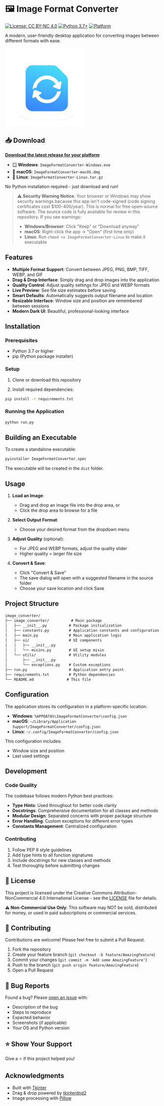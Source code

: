 # 🖼️ Image Format Converter

[![License: CC BY-NC 4.0](https://img.shields.io/badge/License-CC%20BY--NC%204.0-lightgrey.svg)](https://creativecommons.org/licenses/by-nc/4.0/)
[![Python 3.7+](https://img.shields.io/badge/python-3.7+-blue.svg)](https://www.python.org/downloads/)
[![Platform](https://img.shields.io/badge/platform-Windows%20%7C%20macOS%20%7C%20Linux-lightgrey)](https://github.com/ApsidD/image-format-converter/releases)

A modern, user-friendly desktop application for converting images between different formats with ease.

![App Screenshot](assets/converter_icon_256.png)

## 📥 Download

**[Download the latest release for your platform](https://github.com/ApsidD/image-format-converter/releases/latest)**

- 🪟 **Windows**: `ImageFormatConverter-Windows.exe`
- 🍎 **macOS**: `ImageFormatConverter-macOS.dmg`
- 🐧 **Linux**: `ImageFormatConverter-Linux.tar.gz`

No Python installation required - just download and run!

> **⚠️ Security Warning Notice**: Your browser or Windows may show security warnings because this app isn't code-signed (code signing certificates cost $100-400/year). This is normal for free open-source software. The source code is fully available for review in this repository. If you see warnings:
> - **Windows/Browser**: Click "Keep" or "Download anyway" 
> - **macOS**: Right-click the app → "Open" (first time only)
> - **Linux**: Run `chmod +x ImageFormatConverter-Linux` to make it executable

## Features

- **Multiple Format Support**: Convert between JPEG, PNG, BMP, TIFF, WEBP, and GIF
- **Drag & Drop Interface**: Simply drag and drop images into the application
- **Quality Control**: Adjust quality settings for JPEG and WEBP formats
- **Live Preview**: See file size estimates before saving
- **Smart Defaults**: Automatically suggests output filename and location
- **Resizable Interface**: Window size and position are remembered between sessions
- **Modern Dark UI**: Beautiful, professional-looking interface

## Installation

### Prerequisites

- Python 3.7 or higher
- pip (Python package installer)

### Setup

1. Clone or download this repository

2. Install required dependencies:
```bash
pip install -r requirements.txt
```

### Running the Application

```bash
python run.py
```

## Building an Executable

To create a standalone executable:

```bash
pyinstaller ImageFormatConverter.spec
```

The executable will be created in the `dist` folder.

## Usage

1. **Load an Image**:
   - Drag and drop an image file into the drop area, or
   - Click the drop area to browse for a file

2. **Select Output Format**:
   - Choose your desired format from the dropdown menu

3. **Adjust Quality** (optional):
   - For JPEG and WEBP formats, adjust the quality slider
   - Higher quality = larger file size

4. **Convert & Save**:
   - Click "Convert & Save"
   - The save dialog will open with a suggested filename in the source folder
   - Choose your save location and click Save

## Project Structure

```
image_converter/
├── image_converter/          # Main package
│   ├── __init__.py          # Package initialization
│   ├── constants.py         # Application constants and configuration
│   ├── main.py              # Main application logic
│   ├── ui/                  # UI components
│   │   ├── __init__.py
│   │   └── mixins.py        # UI setup mixin
│   └── utils/               # Utility modules
│       ├── __init__.py
│       └── exceptions.py    # Custom exceptions
├── run.py                   # Application entry point
├── requirements.txt         # Python dependencies
└── README.md               # This file
```

## Configuration

The application stores its configuration in a platform-specific location:
- **Windows**: `%APPDATA%\ImageFormatConverter\config.json`
- **macOS**: `~/Library/Application Support/ImageFormatConverter/config.json`
- **Linux**: `~/.config/ImageFormatConverter/config.json`

This configuration includes:
- Window size and position
- Last used settings

## Development

### Code Quality

The codebase follows modern Python best practices:
- **Type Hints**: Used throughout for better code clarity
- **Docstrings**: Comprehensive documentation for all classes and methods
- **Modular Design**: Separated concerns with proper package structure
- **Error Handling**: Custom exceptions for different error types
- **Constants Management**: Centralized configuration

### Contributing

1. Follow PEP 8 style guidelines
2. Add type hints to all function signatures
3. Include docstrings for new classes and methods
4. Test thoroughly before submitting changes

## 📄 License

This project is licensed under the Creative Commons Attribution-NonCommercial 4.0 International License - see the [LICENSE](LICENSE) file for details.

**⚠️ Non-Commercial Use Only**: This software may NOT be sold, distributed for money, or used in paid subscriptions or commercial services.

## 🤝 Contributing

Contributions are welcome! Please feel free to submit a Pull Request.

1. Fork the repository
2. Create your feature branch (`git checkout -b feature/AmazingFeature`)
3. Commit your changes (`git commit -m 'Add some AmazingFeature'`)
4. Push to the branch (`git push origin feature/AmazingFeature`)
5. Open a Pull Request

## 🐛 Bug Reports

Found a bug? Please [open an issue](https://github.com/ApsidD/image-format-converter/issues) with:
- Description of the bug
- Steps to reproduce
- Expected behavior
- Screenshots (if applicable)
- Your OS and Python version

## ⭐ Show Your Support

Give a ⭐️ if this project helped you!

## Acknowledgments

- Built with [Tkinter](https://docs.python.org/3/library/tkinter.html)
- Drag & drop powered by [tkinterdnd2](https://github.com/pmgagne/tkinterdnd2)
- Image processing with [Pillow](https://python-pillow.org/)

